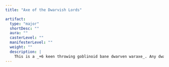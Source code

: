 ```yaml
---
title: "Axe of the Dwarvish Lords"

artifact:
  type: "major"
  shortDesc: ""
  aura: ""
  casterLevel: ""
  manifesterLevel: ""
  weight: ""
  description: |
    This is a _+6 keen throwing goblinoid bane dwarven waraxe_. Any dwarf who holds it doubles the range of his or her darkvision. Any nondwarf who grasps the _Axe_ takes 2 points of temporary Charisma damage; these points cannot be healed or restored in any way while the _Axe_ is held. The current owner of the _Axe_ gains a +10 bonus on Craft (armorsmithing, blacksmithing, gemcutting, stonemasonry, and weaponsmithing) checks. The wielder of the _Axe_ can summon an elder earth elemental (as {% spell_link summon-monster-ix %}; duration 20 rounds) once per week.
---
```


